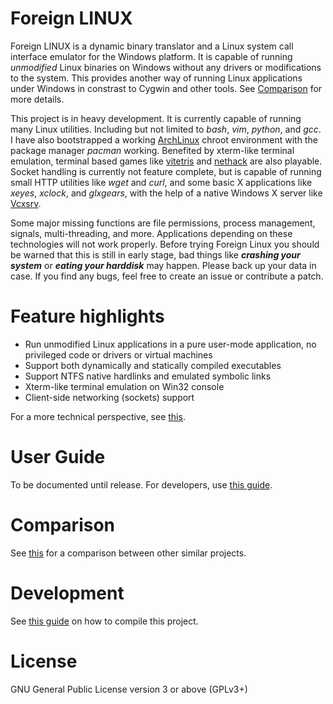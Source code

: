 Foreign LINUX
======

Foreign LINUX is a dynamic binary translator and a Linux system call interface emulator for the Windows platform. It is capable of running *unmodified* Linux binaries on Windows without any drivers or modifications to the system. This provides another way of running Linux applications under Windows in constrast to Cygwin and other tools. See [Comparison](https://github.com/wishstudio/flinux/wiki/Comparison) for more details.

This project is in heavy development. It is currently capable of running many Linux utilities. Including but not limited to *bash*, *vim*, *python*, and *gcc*. I have also bootstrapped a working [ArchLinux](http://www.archlinux.org/) chroot environment with the package manager *pacman* working. Benefited by xterm-like terminal emulation, terminal based games like [vitetris](www.victornils.net/tetris/) and [nethack](http://www.nethack.org) are also playable. Socket handling is currently not feature complete, but is capable of running small HTTP utilities like *wget* and *curl*, and some basic X applications like *xeyes*, *xclock*, and *glxgears*, with the help of a native Windows X server like [Vcxsrv](sourceforge.net/projects/vcxsrv/).

Some major missing functions are file permissions, process management, signals, multi-threading, and more. Applications depending on these technologies will not work properly. Before trying Foreign Linux you should be warned that this is still in early stage, bad things like ***crashing your system*** or ***eating your harddisk*** may happen. Please back up your data in case. If you find any bugs, feel free to create an issue or contribute a patch.

Feature highlights
======
* Run unmodified Linux applications in a pure user-mode application, no privileged code or drivers or virtual machines
* Support both dynamically and statically compiled executables
* Support NTFS native hardlinks and emulated symbolic links
* Xterm-like terminal emulation on Win32 console
* Client-side networking (sockets) support

For a more technical perspective, see [this](https://github.com/wishstudio/flinux/wiki/Features).

User Guide
=====
To be documented until release. For developers, use [this guide]().

Comparison
=====
See [this](https://github.com/wishstudio/flinux/wiki/Comparison) for a comparison between other similar projects.

Development
======
See [this guide](https://github.com/wishstudio/flinux/wiki/Development) on how to compile this project.

License
======
GNU General Public License version 3 or above (GPLv3+)

